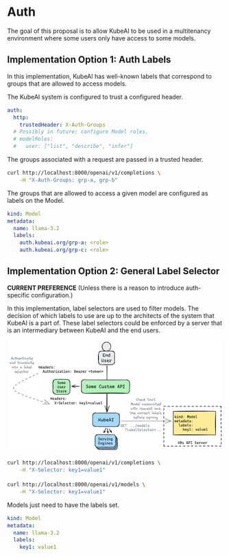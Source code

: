 # Auth

The goal of this proposal is to allow KubeAI to be used in a multitenancy environment where
some users only have access to some models.

## Implementation Option 1: Auth Labels

In this implementation, KubeAI has well-known labels that correspond to groups that are allowed to access models.

The KubeAI system is configured to trust a configured header.

```yaml
auth:
  http:
    trustedHeader: X-Auth-Groups
  # Possibly in future: configure Model roles.
  # modelRoles:
  #   user: ["list", "describe", "infer"]
```

The groups associated with a request are passed in a trusted header.

```bash
curl http://localhost:8000/openai/v1/completions \
    -H "X-Auth-Groups: grp-a, grp-b"
```

The groups that are allowed to access a given model are configured as labels on the Model.

```yaml
kind: Model
metadata:
  name: llama-3.2
  labels:
    auth.kubeai.org/grp-a: <role>
    auth.kubeai.org/grp-c: <role>
```

## Implementation Option 2: General Label Selector

**CURRENT PREFERENCE** (Unless there is a reason to introduce auth-specific configuration.)

In this implementation, label selectors are used to filter models. The decision of which labels to use are up to the architects of the system that KubeAI is a part of. These label selectors could be enforced by a server that is an intermediary between KubeAI and the end users.

![Auth with Label Selector](./diagrams/auth-with-label-selector.excalidraw.png)

```bash
curl http://localhost:8000/openai/v1/completions \
    -H "X-Selector: key1=value1"

curl http://localhost:8000/openai/v1/models \
    -H "X-Selector: key1=value1"
```

Models just need to have the labels set.

```yaml
kind: Model
metadata:
  name: llama-3.2
  labels:
    key1: value1
```
